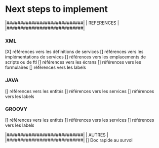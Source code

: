 Next steps to implement
===

|############################|
|       REFERENCES           |
|############################|
### XML
[X] références vers les définitions de services
[] références vers les implémentations de services
[] références vers les emplacements de scripts ou de ftl
[] références vers les écrans
[] références vers les formulaires
[] références vers les labels

### JAVA
[] références vers les entités
[] références vers les services
[] références vers les labels

### GROOVY
[] références vers les entités
[] références vers les services
[] références vers les labels

|############################|
|           AUTRES           |
|############################|
[] Doc rapide au survol